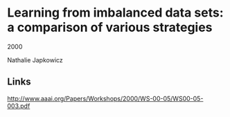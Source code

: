 
# Learning from imbalanced data sets: a comparison of various strategies

2000

Nathalie Japkowicz

## Links

http://www.aaai.org/Papers/Workshops/2000/WS-00-05/WS00-05-003.pdf
